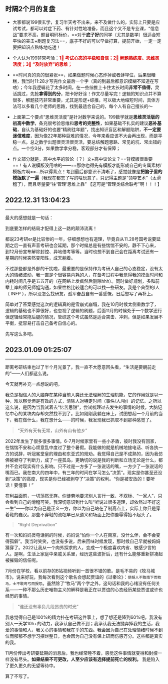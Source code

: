 ## 时隔2个月的复盘

- 大家都说199很玄学，复习半天考不出来，来不及做什么的，实际上只要是应试考试，都可以对症下药、有针对性地准备，而且这个又不是专业课，“信息战”要求不高，题目明码标价，==对于**底子好**的同学（尤其是数学）很适合短平快的突击+刷题复习法==，底子不好的可以早做打算，提前开始，一定一定要把知识点熟练地吃透！

- 个人认为199非常考验：<b><font color = darkpink>1⃣️ 考试心态的平稳和自信；2⃣️ 解题熟练度、思维灵活度；3⃣️ “及时放弃”的思维；</font></b>

- ==时间真的真的很紧张==，如果做题时候心态炸掉或者蚌埠住，后果很糟糕，我当时11:28才写完作文最后一个字（真的到最后都意识模糊不知道在写啥）；今年我逻辑花了太多时间，在一些综推上卡住太长时间**非常不值得**，灵活跳过，先抢**拿得到的分**，把卡好好涂！作文尽量写完！逻辑的知识点并不算很多，解题技巧非常重要，尤其是形逻+综推，可以极大地缩短时间，具体方法可以多看几个老师的思路，找到最适合自己的，每个人有自己擅长的～
- 上面第二个要点“思维灵活度”是针对数学来说的。199数学就是**思维灵活版的初高中数学**，条充很考验思维和**思考的完整性**，如果基础不扎实的建议**恶补基础**，自认为基础好的也要“精刷往年题”，找出知识盲区和解题陷阱，**不一定要迷信难度**，因为像22年那种巨难的情况，今年来看应该不大会再出现，而是平稳一点。总之数学出题很灵活很灵活，要总结解题思路、常见的坑、常出错的点。一个空3分，如果数学拿分稳，客观部分才有保障；
- 作文部分就是，高中水平的驳论（？）文+高中议论文？==背模版很重要==！有人说模版没用啥的——==那你也得先有模版才能形成自己的专属素材/模板库啊==...所以得背点！考到最后都意识不清晰了，感觉就像是**把脑子里的模版默了一遍**（我现在都忘了写的啥玩意了，只记得主题是“领导艺术”（太滑稽了），而且尽量要“往‘管理’思维上靠” 【这可是“管理类综合联考”啊！！！】

## 2022.12.31 13:04:23
------
最大的感想就是一句话：

到底要怎样的结局才配得上这一路的颠沛流离！

都说23考研er是比较惨的一年，仔细想想也有道理，毕竟自从11.28号国考说要延期之后一直有声音考研也会延期，那个时候总是有些惴惴不安的，静不下心来，
到12月份宣布解除封控、异地借考等等。当时也想不到自己会在距离考试还有一星期的时候突然变阳性，成天躺着。

不过那些都是外部的干扰啦，最重要的是保持作为考研人自己的心态稳定，没有太大的情绪波动，我一直是个很容易内耗的人，在备考过程中我觉得我的摸鱼时间和内耗时间几乎是五五开的（在网络上发疯然后删除hhh）。同时做好规划，多和前辈上岸的师兄师姐沟通，如果性格比较适合的可以找一些研友。我是个典型的I人（ INFP ），所以没怎么找研友，孤军奋战自有一番感慨，日后想写了再补上。

简单对了答案感觉这次的逻辑真的是雪崩式崩塌，我在10月时候太侧重数学了，逻辑的基础也不算很好，也忽视了逻辑的刷题，后面11月的时候处于一个数学还行但逻辑经常拖后腿的情况，管综这个考试虽然是适合突击、冲刺，但是如果发展不平衡，挺容易打击自己备考自信心的。



先写这么多吧。

## 2023.01.09 01:25:07
-------------------------



距离考研结束也过了半个月光景了。我一直不大愿意回头看，“生活是要朝前走的”——人们都这么说。

今天就再补充一点想说的吧。

我总是相信人的大脑存在某种当前人类还无法理解的生理机能，它的作用就是以一种，难以察觉但是有效的方式，清除人对特定时间（事件/人/物）的记忆。之所以这么说，是因为当我试着去“忆苦思甜”，尝试梳理过去发生的事情的时候，大脑记忆中心的某块内存却突然找不到了。比如刚刚我躺在床上，试图想起一个月前的当下，我在做什么，我在想什么——的时候，我发现我已抓取不到那种感觉了。

> “天外有天有无常，山外有山有他乡”

2022年发生了很多很多事情。6-7月时候家里有一些小矛盾，彼时我没有回家，在惴惴不安和心烦意乱中度过了整个暑假。我能做的就是机械地接电话、听各执一方的说辞，听冠冕堂皇的理由和东亚式的规劝。我觉得自己是不成熟的，因为我仿佛被褫夺了判断力，成了一座孤岛，更确切的说是我的判断和立场无论是什么，都并不会对现实有什么影响。只不过是一方多了一张说话的嘴，一方少了一张说话的嘴而已。我在南大的四年中，有三年的时间在学习怎么“决策”。现实是你甚至还没到“决策”的高度，现实是你已经被剥夺了“决策”的权利。“你是被安放的！要听话！要懂事！”

在利益面前，一切荡然无存。你徒劳地要求别人言行一致、不双标、“一家人”，只会看到自己的滑稽可笑。我深切意识到什么叫“听说过很多道理，却依然过不好这一生”——你以为自己是正义一方，你以为自己站在了制高点上，实际上你只是穿着鞋的蠢汉。那些不穿鞋的流氓早已从道义和场面上把你羞辱得抬不起头了。

> “Right Deprivation”

有一次和妈妈煲电话粥的时候，妈妈说“怕你一个人在南京，没什么伴，会不会变得孤僻”。我当时笑笑，也没有多说，后来回味时候发现，那时候自己早就被妈妈猜穿了。2022让我从一个向外探求的人，变成一个极度喜欢内省、敏感少言的人。是啊，生活上家庭中亲戚关系里，经历这些波折后，还有什么能够重新拼凑起被摧毁的信任呢。

7月份在学校，看以前存的B站视频听到一首很不错的歌。是毛不易的《牧马城市》。说来好玩，我每次看到这个歌名会想起贾谊的《过秦论》：`使胡人不敢南下而牧马，士不敢弯弓而报怨`。虽然除了“牧马”两个字之外，这句话和我的心绪没有任何关系——一种不那么历史唯物主义的解释是我正在以贾谊的心态经历某些贾谊或许也经历的事情。


> “谁还没有辜负几段昂贵的时光”

我总觉得自己是100%的精力扑在考研这件事上，想了想还是降到60%吧。我没有别人一天学10h+的动力，我承认自己做不到；我承认我无法抛弃掉我的生活，我爱的事情和人，我关心的事情和我在乎的东西。我会因为自己在处理情绪时候不到位而郁郁不想学习摆烂整日，也会因为自己没有保上研而伤感万分。这些都是真实的我。

11月份传出考研要延期的消息后，我也经常睡不着，感觉这件事情就变得和封控一样没有尽头。**如果结果不可更改，人至少应该有选择提前死亡的权利。** 我是陷入了更久更久的无望等待中。

算了不写了。

